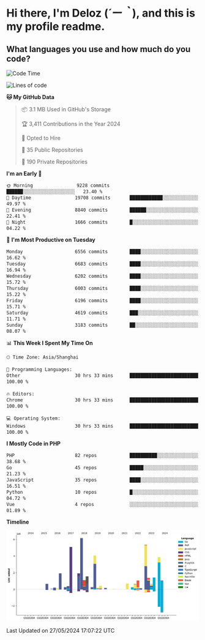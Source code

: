 # **Hi there, I'm Deloz (*´ー｀*), and this is my profile readme.**

## **What languages you use and how much do you code?**

<!--START_SECTION:waka-->
![Code Time](http://img.shields.io/badge/Code%20Time-4%2C066%20hrs-blue)

![Lines of code](https://img.shields.io/badge/From%20Hello%20World%20I%27ve%20Written-40.8%20million%20lines%20of%20code-blue)

**🐱 My GitHub Data** 

> 📦 3.1 MB Used in GitHub's Storage 
 > 
> 🏆 3,411 Contributions in the Year 2024
 > 
> 💼 Opted to Hire
 > 
> 📜 35 Public Repositories 
 > 
> 🔑 190 Private Repositories 
 > 
**I'm an Early 🐤** 

```text
🌞 Morning                9228 commits        ██████░░░░░░░░░░░░░░░░░░░   23.40 % 
🌆 Daytime                19708 commits       ████████████░░░░░░░░░░░░░   49.97 % 
🌃 Evening                8840 commits        ██████░░░░░░░░░░░░░░░░░░░   22.41 % 
🌙 Night                  1666 commits        █░░░░░░░░░░░░░░░░░░░░░░░░   04.22 % 
```
📅 **I'm Most Productive on Tuesday** 

```text
Monday                   6556 commits        ████░░░░░░░░░░░░░░░░░░░░░   16.62 % 
Tuesday                  6683 commits        ████░░░░░░░░░░░░░░░░░░░░░   16.94 % 
Wednesday                6202 commits        ████░░░░░░░░░░░░░░░░░░░░░   15.72 % 
Thursday                 6003 commits        ████░░░░░░░░░░░░░░░░░░░░░   15.22 % 
Friday                   6196 commits        ████░░░░░░░░░░░░░░░░░░░░░   15.71 % 
Saturday                 4619 commits        ███░░░░░░░░░░░░░░░░░░░░░░   11.71 % 
Sunday                   3183 commits        ██░░░░░░░░░░░░░░░░░░░░░░░   08.07 % 
```


📊 **This Week I Spent My Time On** 

```text
🕑︎ Time Zone: Asia/Shanghai

💬 Programming Languages: 
Other                    30 hrs 33 mins      █████████████████████████   100.00 % 

🔥 Editors: 
Chrome                   30 hrs 33 mins      █████████████████████████   100.00 % 

💻 Operating System: 
Windows                  30 hrs 33 mins      █████████████████████████   100.00 % 
```

**I Mostly Code in PHP** 

```text
PHP                      82 repos            ██████████░░░░░░░░░░░░░░░   38.68 % 
Go                       45 repos            █████░░░░░░░░░░░░░░░░░░░░   21.23 % 
JavaScript               35 repos            ████░░░░░░░░░░░░░░░░░░░░░   16.51 % 
Python                   10 repos            █░░░░░░░░░░░░░░░░░░░░░░░░   04.72 % 
Vue                      4 repos             ░░░░░░░░░░░░░░░░░░░░░░░░░   01.89 % 
```



**Timeline**

![Lines of Code chart](https://raw.githubusercontent.com/deloz/deloz/main/assets/bar_graph.png)


 Last Updated on 27/05/2024 17:07:22 UTC
<!--END_SECTION:waka-->
